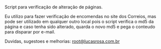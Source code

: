 Script para verificação de alteração de páginas.

Eu utilizo para fazer verificação de encomendas no site dos Correios, mas pode ser utilizado em
qualquer outro local pois o script verifica o md5 da página e caso tenha sido alterado, quarda o
novo md5 e pega o conteudo para disparar por e-mail.

Duvidas, sugestoes e melhorias: root@lucasrosa.com.br
